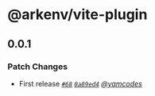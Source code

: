 # @arkenv/vite-plugin

## 0.0.1

### Patch Changes

- First release _[`#68`](https://github.com/yamcodes/ark.env/pull/68) [`0a89ed4`](https://github.com/yamcodes/ark.env/commit/0a89ed4af85677fc80690a84afd0077f11bf1508) [@yamcodes](https://github.com/yamcodes)_
